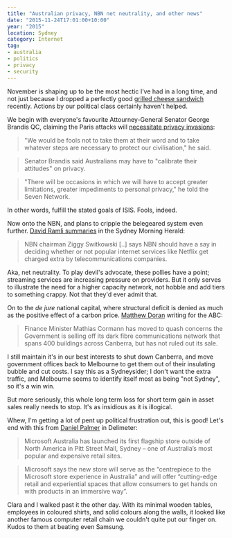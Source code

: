 ```yaml
---
title: "Australian privacy, NBN net neutrality, and other news"
date: "2015-11-24T17:01:00+10:00"
year: "2015"
location: Sydney
category: Internet
tag:
- australia
- politics
- privacy
- security
---
```

November is shaping up to be the most hectic I’ve had in a long time, and not just because I dropped a perfectly good [grilled cheese sandwich](https://rubenerd.com/tag/grilled-cheese-sandwiches/) recently. Actions by our political class certainly haven't helped.  

We begin with everyone's favourite Attourney-General Senator George Brandis QC, claiming the Paris attacks will [necessitate privacy invasions](http://www.sbs.com.au/news/article/2015/11/18/australia-war-brandis):

> "We would be fools not to take them at their word and to take whatever steps are necessary to protect our civilisation," he said.

> Senator Brandis said Australians may have to "calibrate their attitudes" on privacy.

> "There will be occasions in which we will have to accept greater limitations, greater impediments to personal privacy," he told the Seven Network.

In other words, fulfill the stated goals of ISIS. Fools, indeed.

Now onto the NBN, and plans to cripple the belegeared system even further. [David Ramli summaries](http://www.smh.com.au/business/nbn-chairman-ziggy-switkowski-wants-to-talk-about-net-neutrality-20151121-gl4s8n.html) in the Sydney Morning Herald:

> NBN chairman Ziggy Switkowski [..] says NBN should have a say in deciding whether or not popular internet services like Netflix get charged extra by telecommunications companies.

Aka, net neutrality. To play devil's advocate, these pollies have a point; streaming services are increasing pressure on providers. But it only serves to illustrate the need for a higher capacity network, not hobble and add tiers to something crappy. Not that they'd ever admit that.

On to the *de jure* national capital, where structural deficit is denied as much as the positive effect of a carbon price. [Matthew Doran](http://www.abc.net.au/news/2015-11-24/cormann-quashes-concerns-government-selling-icon/6969080) writing for the ABC:

> Finance Minister Mathias Cormann has moved to quash concerns the Government is selling off its dark fibre communications network that spans 400 buildings across Canberra, but has not ruled out its sale.

I still maintain it's in our best interests to shut down Canberra, and move government offices back to Melbourne to get them out of their insulating bubble and cut costs. I say this as a Sydneysider; I don't want the extra traffic, and Melbourne seems to identify itself most as being "not Sydney", so it's a win win.

But more seriously, this whole long term loss for short term gain in asset sales really needs to stop. It's as insidious as it is illogical.

Whew, I'm getting a lot of pent up political frustration out, this is good! Let's end with this from [Daniel Palmer](https://delimiter.com.au/2015/11/16/microsoft-launches-flagship-store-sydneys-pitt-st-mall/) in Delimeter:

>Microsoft Australia has launched its first flagship store outside of North America in Pitt Street Mall, Sydney – one of Australia’s most popular and expensive retail sites.

> Microsoft says the new store will serve as the “centrepiece to the Microsoft store experience in Australia” and will offer “cutting-edge retail and experiential spaces that allow consumers to get hands on with products in an immersive way”.

Clara and I walked past it the other day. With its minimal wooden tables, employees in coloured shirts, and solid colours along the walls, it looked like another famous computer retail chain we couldn't quite put our finger on. Kudos to them at beating even Samsung.

